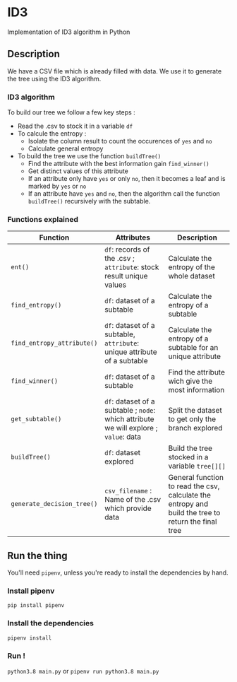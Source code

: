 # ID3
Implementation of ID3 algorithm in Python

## Description

We have a CSV file which is already filled with data. We use it to generate the tree using the ID3 algorithm.

### ID3 algorithm

To build our tree we follow a few key steps :
- Read the .csv to stock it in a variable `df`
- To calcule the entropy :
    - Isolate the column result to count the occurences of `yes` and  `no`
    - Calculate general entropy
- To build the tree we use the function `buildTree()`
    -  Find the attribute with the best information gain `find_winner()`
    - Get distinct values of this attribute
    - If an attribute only have `yes` or only `no`, then it becomes a leaf and is marked by `yes` or `no`
    - If an attribute have `yes` and `no`, then the algorithm call the function `buildTree()` recursively with the subtable.

### Functions explained

|Function|Attributes|Description|
|---|---|---|
|`ent()`|`df`: records of the .csv ; `attribute`: stock result unique values|Calculate the entropy of the whole dataset|
|`find_entropy()`|`df`: dataset of a subtable|Calculate the entropy of a subtable|
|`find_entropy_attribute()`|`df`: dataset of a subtable, `attribute`: unique attribute of a subtable|Calculate the entropy of a subtable for an unique attribute|
|`find_winner()`|`df`: dataset of a subtable|Find the attribute wich give the most information|
|`get_subtable()`|`df`: dataset of a subtable ; `node`: which attribute we will explore ; `value`: data|Split the dataset to get only the branch explored|
|`buildTree()`|`df`: dataset explored | Build the tree stocked in a variable `tree[][]`|
|`generate_decision_tree()`|`csv_filename` : Name of the .csv which provide data| General function to read the csv, calculate the entropy and build the tree to return the final tree|


## Run the thing

You'll need `pipenv`, unless you're ready to install the dependencies by hand.

### Install pipenv

`pip install pipenv`

### Install the dependencies

`pipenv install`

### Run !

`python3.8 main.py` or `pipenv run python3.8 main.py`